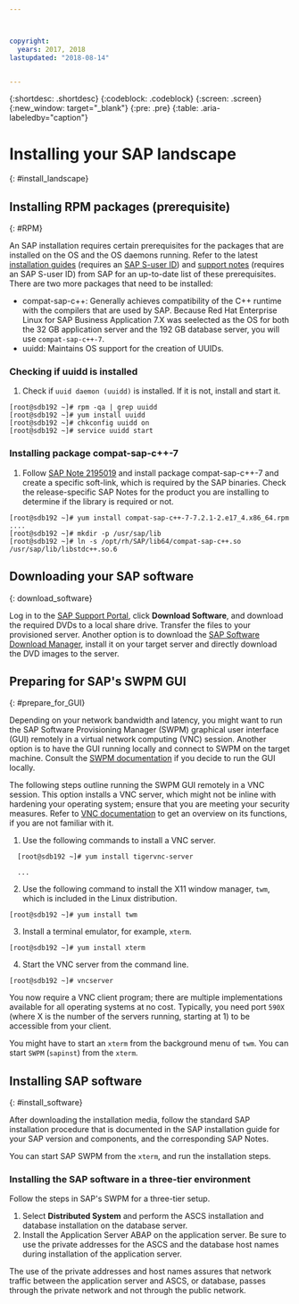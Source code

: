 ```yaml
---



copyright:
  years: 2017, 2018
lastupdated: "2018-08-14"


---
```


{:shortdesc: .shortdesc}
{:codeblock: .codeblock}
{:screen: .screen}
{:new_window: target="_blank"}
{:pre: .pre}
{:table: .aria-labeledby="caption"}

# Installing your SAP landscape
{: #install_landscape}

## Installing RPM packages (prerequisite)
{: #RPM}

An SAP installation requires certain prerequisites for the packages that are installed on the OS and the OS daemons running. Refer to the latest [installation guides](https://support.sap.com/software/installations.html) (requires an [SAP S-user ID](/docs/infrastructure/sap-netweaver/sap-index.html#getting-started)) and [support notes](https://support.sap.com/notes) (requires an SAP S-user ID) from SAP for an up-to-date list of these prerequisites. There are two more packages that need to be installed:
* compat-sap-c++: Generally achieves compatibility of the C++ runtime with the compilers that are used by SAP. Because Red Hat Enterprise Linux for SAP Business Application 7.X was seelected as the OS for both the  32 GB application server and the 192 GB database server, you will use `compat-sap-c++-7`.
* uuidd: Maintains OS support for the creation of UUIDs.

### Checking if uuidd is installed

1. Check if `uuid daemon (uuidd)` is installed. If it is not, install and start it.
```
[root@sdb192 ~]# rpm -qa | grep uuidd
[root@sdb192 ~]# yum install uuidd
[root@sdb192 ~]# chkconfig uuidd on
[root@sdb192 ~]# service uuidd start
```

### Installing package compat-sap-c++-7

1. Follow [SAP Note 2195019](https://launchpad.support.sap.com/#/notes/2195019) and install package compat-sap-c++-7 and create a specific soft-link, which is required by the SAP binaries. Check the release-specific SAP Notes for the product you are installing to determine if the library is required or not.
```
[root@sdb192 ~]# yum install compat-sap-c++-7-7.2.1-2.e17_4.x86_64.rpm
....
[root@sdb192 ~]# mkdir -p /usr/sap/lib
[root@sdb192 ~]# ln -s /opt/rh/SAP/lib64/compat-sap-c++.so /usr/sap/lib/libstdc++.so.6
```

## Downloading your SAP software
{: download_software}

Log in to the [SAP Support Portal](https://support.sap.com/en/index.html), click **Download Software**, and download the required DVDs to a local share drive. Transfer the files to your provisioned server. Another option is to download the [SAP Software Download Manager](https://support.sap.com/en/my-support/software-downloads.html#section_995042677), install it on your target server and directly download the DVD images to the server.

## Preparing for SAP's SWPM GUI
{: #prepare_for_GUI}

Depending on your network bandwidth and latency, you might want to run the SAP Software Provisioning Manager (SWPM) graphical user interface (GUI) remotely in a virtual network computing (VNC) session. Another option is to have the GUI running locally and connect to SWPM on the target machine. Consult the [SWPM documentation](https://wiki.scn.sap.com/wiki/display/SL/Software+Provisioning+Manager+1.0+and+2.0) if you decide to run the GUI locally.

The following steps outline running the SWPM GUI remotely in a VNC session. This option installs a VNC server, which might not be inline with hardening your operating system; ensure that you are meeting your security measures. Refer to [VNC documentation](http://searchnetworking.techtarget.com/definition/virtual-network-computing) to get an overview on its functions, if you are not familiar with it.

1. Use the following commands to install a VNC server.
```
  [root@sdb192 ~]# yum install tigervnc-server

  ...
```

2. Use the following command to install the X11 window manager, `twm`, which is included in the Linux distribution.

`[root@sdb192 ~]# yum install twm`

3. Install a terminal emulator, for example, `xterm`.

 `[root@sdb192 ~]# yum install xterm`

4. Start the VNC server from the command line.

 `[root@sdb192 ~]# vncserver`

You now require a VNC client program; there are multiple implementations available for all operating systems at no cost. Typically, you need port `590X` (where X is the number of the servers running, starting at 1) to be accessible from your client.

You might have to start an `xterm` from the background menu of `twm`. You can start `SWPM` (`sapinst`) from the `xterm`.

## Installing SAP software
{: #install_software}

After downloading the installation media, follow the standard SAP installation procedure that is documented in the SAP installation guide for your SAP version and components, and the corresponding SAP Notes.

You can start SAP SWPM from the `xterm`, and run the installation steps.

### Installing the SAP software in a three-tier environment

Follow the steps in SAP's SWPM for a three-tier setup.

1. Select **Distributed System** and perform the ASCS installation and database installation on the database server.
2. Install the Application Server ABAP on the application server. Be sure to use the private addresses for the ASCS and the database host names during installation of the application server.

The use of the private addresses and host names assures that network traffic between the application server and ASCS, or database, passes through the private network and not through the public network.
